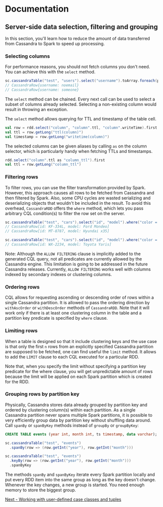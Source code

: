 # Documentation
## Server-side data selection, filtering and grouping

In this section, you'll learn how to reduce the amount of data transferred from Cassandra to Spark
to speed up processing.

### Selecting columns

For performance reasons, you should not fetch columns you don't need. 
You can achieve this with the `select` method.

```scala
sc.cassandraTable("test", "users").select("username").toArray.foreach(println)
// CassandraRow{username: noemail} 
// CassandraRow{username: someone}
```

The `select` method can be chained. Every next call can be used to select a subset of columns already selected.
Selecting a non-existing column would result in throwing an exception.

The `select` method allows querying for TTL and timestamp of the table cell. 

```scala
val row = rdd.select("column", "column".ttl, "column".writeTime).first
val ttl = row.getLong("ttl(column)")
val timestamp = row.getLong("writetime(column)")         
```

The selected columns can be given aliases by calling `as` on the column selector, 
which is particularly handy when fetching TTLs and timestamps.

```scala
rdd.select("column".ttl as "column_ttl").first
val ttl = row.getLong("column_ttl")         
```

### Filtering rows

To filter rows, you can use the filter transformation provided by Spark. 
However, this approach causes all rows to be fetched from Cassandra and then filtered by Spark. 
Also, some CPU cycles are wasted serializing and deserializing objects that wouldn't be 
included in the result. To avoid this overhead, `CassandraRDD` offers the `where` method, which lets you pass 
arbitrary CQL condition(s) to filter the row set on the server.

```scala
sc.cassandraTable("test", "cars").select("id", "model").where("color = ?", "black").toArray.foreach(println)
// CassandraRow[id: KF-334L, model: Ford Mondeo]
// CassandraRow[id: MT-8787, model: Hyundai x35]

sc.cassandraTable("test", "cars").select("id", "model").where("color = ?", "silver").toArray.foreach(println)
// CassandraRow[id: WX-2234, model: Toyota Yaris]
```

Note: Although the `ALLOW FILTERING` clause is implicitly added to the generated CQL query, not all predicates 
are currently allowed by the Cassandra engine. This limitation is going to be addressed in the future 
Cassandra releases. Currently, `ALLOW FILTERING` works well 
with columns indexed by secondary indexes or clustering columns.  

### Ordering rows

CQL allows for requesting ascending or descending order of rows within a single Cassandra partition.
It is allowed to pass the ordering direction by `withAscOrder` or `withDescOrder` methods of
`CassandraRDD`. Note that it will work only if there is at least one clustering column in the table
and a partition key predicate is specified by `where` clause.

### Limiting rows

When a table is designed so that it include clustering keys and the use case is that only the first
`n` rows from an explicitly specified Cassandra partition are supposed to be fetched, one can find
useful the `limit` method. It allows to add the `LIMIT` clause to each CQL executed for a particular
RDD.

Note that, when you specify the limit without specifying a partition key predicate for the where
clause, you will get unpredictable amount of rows because the limit will be applied on each Spark
partition which is created for the RDD.

### Grouping rows by partition key

Physically, Cassandra stores data already grouped by partition key and ordered by clustering
column(s) within each partition. As a single Cassandra partition never spans multiple Spark partitions,
it is possible to very efficiently group data by partition key without shuffling data around.
Call `spanBy` or `spanByKey` methods instead of `groupBy` or `groupByKey`:

```sql
CREATE TABLE events (year int, month int, ts timestamp, data varchar);
```

```scala
sc.cassandraTable("test", "events")
  .spanBy(row => (row.getInt("year"), row.getInt("month")))

sc.cassandraTable("test", "events")
  .keyBy(row => (row.getInt("year"), row.getInt("month")))
  .spanByKey
```

The methods `spanBy` and `spanByKey` iterate every Spark partition locally
and put every RDD item into the same group as long as the key doesn't change.
Whenever the key changes, a new group is started. You need enough memory
to store the biggest group.

[Next - Working with user-defined case classes and tuples](4_mapper.md)